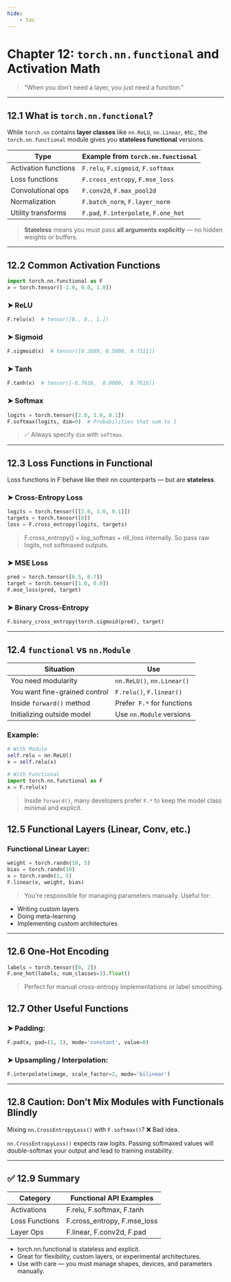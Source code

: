 ```yaml
---
hide:
    - toc
---
```


# Chapter 12: `torch.nn.functional` and Activation Math

> “When you don’t need a layer, you just need a function.”

---

## 12.1 What is `torch.nn.functional`?

While `torch.nn` contains **layer classes** like `nn.ReLU`, `nn.Linear`, etc., the `torch.nn.functional` module gives you **stateless functional** versions.

| Type                | Example from `torch.nn.functional`         |
|---------------------|---------------------------------------------|
| Activation functions | `F.relu`, `F.sigmoid`, `F.softmax`         |
| Loss functions       | `F.cross_entropy`, `F.mse_loss`            |
| Convolutional ops    | `F.conv2d`, `F.max_pool2d`                 |
| Normalization        | `F.batch_norm`, `F.layer_norm`             |
| Utility transforms   | `F.pad`, `F.interpolate`, `F.one_hot`      |

> **Stateless** means you must pass **all arguments explicitly** — no hidden weights or buffers.

---

## 12.2 Common Activation Functions

```python
import torch.nn.functional as F
x = torch.tensor([-1.0, 0.0, 1.0])
```
### ➤ ReLU
```python
F.relu(x)  # tensor([0., 0., 1.])
```
### ➤ Sigmoid
```python
F.sigmoid(x)  # tensor([0.2689, 0.5000, 0.7311])
```

### ➤ Tanh
```python
F.tanh(x)  # tensor([-0.7616,  0.0000,  0.7616])
```

### ➤ Softmax
```python
logits = torch.tensor([2.0, 1.0, 0.1])
F.softmax(logits, dim=0)  # Probabilities that sum to 1
```
> ✅ Always specify `dim` with `softmax`.

---

## 12.3 Loss Functions in Functional

Loss functions in F behave like their nn counterparts — but are **stateless**.

### ➤ Cross-Entropy Loss
```python
logits = torch.tensor([[2.0, 1.0, 0.1]])
targets = torch.tensor([0])
loss = F.cross_entropy(logits, targets)
```
> F.cross_entropy() = log_softmax + nll_loss internally.
So pass raw logits, not softmaxed outputs.

### ➤ MSE Loss
```python
pred = torch.tensor([0.5, 0.7])
target = torch.tensor([1.0, 0.0])
F.mse_loss(pred, target)
```

### ➤ Binary Cross-Entropy
```python
F.binary_cross_entropy(torch.sigmoid(pred), target)
```

---

##  12.4 `functional` vs `nn.Module`
|Situation	                        |Use                        |
|-----------------------------------|---------------------------|
|You need modularity	            |`nn.ReLU()`, `nn.Linear()`     |
|You want fine-grained control	    |`F.relu()`, `F.linear()`       |
|Inside `forward()` method	        |Prefer` F.*` for functions   |
|Initializing outside model	        |Use `nn.Module` versions     |

### Example:
```python
# With Module
self.relu = nn.ReLU()
x = self.relu(x)

# With Functional
import torch.nn.functional as F
x = F.relu(x)
```
> Inside `forward()`, many developers prefer `F.*` to keep the model class minimal and explicit.

## 12.5 Functional Layers (Linear, Conv, etc.)

### Functional Linear Layer:
```python
weight = torch.randn(10, 5)
bias = torch.randn(10)
x = torch.randn(1, 5)
F.linear(x, weight, bias)
```
> You're responsible for managing parameters manually.
Useful for:
- Writing custom layers
- Doing meta-learning
- Implementing custom architectures

---

## 12.6 One-Hot Encoding
```python
labels = torch.tensor([0, 2])
F.one_hot(labels, num_classes=3).float()
```
> Perfect for manual cross-entropy implementations or label smoothing.

## 12.7 Other Useful Functions

### ➤ Padding:
```python
F.pad(x, pad=(1, 1), mode='constant', value=0)
```
### ➤ Upsampling / Interpolation:
```python
F.interpolate(image, scale_factor=2, mode='bilinear')
```

---

##  12.8 Caution: Don’t Mix Modules with Functionals Blindly

Mixing `nn.CrossEntropyLoss()` with `F.softmax()`? ❌ Bad idea.

`nn.CrossEntropyLoss()` expects raw logits. Passing softmaxed values will double-softmax your output and lead to training instability.

---

## ✅ 12.9 Summary
|Category	            |Functional API Examples        |
|-----------------------|-------------------------------|
|Activations	        |F.relu, F.softmax, F.tanh      |
|Loss Functions	        |F.cross_entropy, F.mse_loss    |
|Layer Ops	            |F.linear, F.conv2d, F.pad      |

- torch.nn.functional is stateless and explicit.
- Great for flexibility, custom layers, or experimental architectures.
- Use with care — you must manage shapes, devices, and parameters manually.

